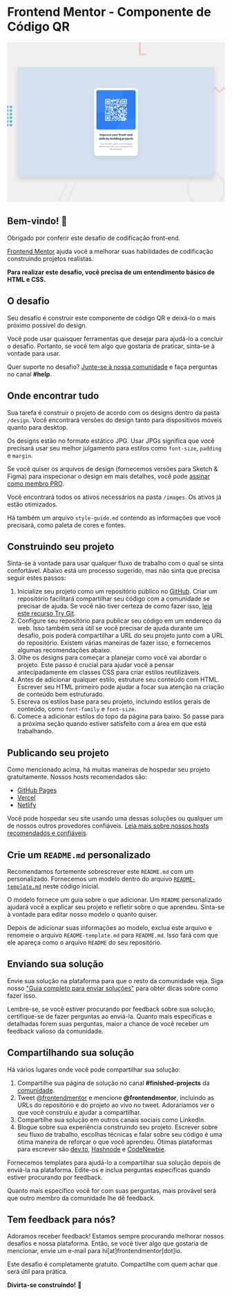 # Frontend Mentor - Componente de Código QR

![Prévia do design para o desafio de codificação do componente de código QR](./design/desktop-preview.jpg)

## Bem-vindo! 👋

Obrigado por conferir este desafio de codificação front-end.

[Frontend Mentor](https://www.frontendmentor.io) ajuda você a melhorar suas habilidades de codificação construindo projetos realistas.

**Para realizar este desafio, você precisa de um entendimento básico de HTML e CSS.**

## O desafio

Seu desafio é construir este componente de código QR e deixá-lo o mais próximo possível do design.

Você pode usar quaisquer ferramentas que desejar para ajudá-lo a concluir o desafio. Portanto, se você tem algo que gostaria de praticar, sinta-se à vontade para usar.

Quer suporte no desafio? [Junte-se à nossa comunidade](https://www.frontendmentor.io/community) e faça perguntas no canal **#help**.

## Onde encontrar tudo

Sua tarefa é construir o projeto de acordo com os designs dentro da pasta `/design`. Você encontrará versões do design tanto para dispositivos móveis quanto para desktop.

Os designs estão no formato estático JPG. Usar JPGs significa que você precisará usar seu melhor julgamento para estilos como `font-size`, `padding` e `margin`.

Se você quiser os arquivos de design (fornecemos versões para Sketch & Figma) para inspecionar o design em mais detalhes, você pode [assinar como membro PRO](https://www.frontendmentor.io/pro).

Você encontrará todos os ativos necessários na pasta `/images`. Os ativos já estão otimizados.

Há também um arquivo `style-guide.md` contendo as informações que você precisará, como paleta de cores e fontes.

## Construindo seu projeto

Sinta-se à vontade para usar qualquer fluxo de trabalho com o qual se sinta confortável. Abaixo está um processo sugerido, mas não sinta que precisa seguir estes passos:

1. Inicialize seu projeto como um repositório público no [GitHub](https://github.com/). Criar um repositório facilitará compartilhar seu código com a comunidade se precisar de ajuda. Se você não tiver certeza de como fazer isso, [leia este recurso Try Git](https://try.github.io/).
2. Configure seu repositório para publicar seu código em um endereço da web. Isso também será útil se você precisar de ajuda durante um desafio, pois poderá compartilhar a URL do seu projeto junto com a URL do repositório. Existem várias maneiras de fazer isso, e fornecemos algumas recomendações abaixo.
3. Olhe os designs para começar a planejar como você vai abordar o projeto. Este passo é crucial para ajudar você a pensar antecipadamente em classes CSS para criar estilos reutilizáveis.
4. Antes de adicionar qualquer estilo, estruture seu conteúdo com HTML. Escrever seu HTML primeiro pode ajudar a focar sua atenção na criação de conteúdo bem estruturado.
5. Escreva os estilos base para seu projeto, incluindo estilos gerais de conteúdo, como `font-family` e `font-size`.
6. Comece a adicionar estilos do topo da página para baixo. Só passe para a próxima seção quando estiver satisfeito com a área em que está trabalhando.

## Publicando seu projeto

Como mencionado acima, há muitas maneiras de hospedar seu projeto gratuitamente. Nossos hosts recomendados são:

- [GitHub Pages](https://pages.github.com/)
- [Vercel](https://vercel.com/)
- [Netlify](https://www.netlify.com/)

Você pode hospedar seu site usando uma dessas soluções ou qualquer um de nossos outros provedores confiáveis. [Leia mais sobre nossos hosts recomendados e confiáveis](https://medium.com/frontend-mentor/frontend-mentor-trusted-hosting-providers-bf000dfebe).

## Crie um `README.md` personalizado

Recomendamos fortemente sobrescrever este `README.md` com um personalizado. Fornecemos um modelo dentro do arquivo [`README-template.md`](./README-template.md) neste código inicial.

O modelo fornece um guia sobre o que adicionar. Um `README` personalizado ajudará você a explicar seu projeto e refletir sobre o que aprendeu. Sinta-se à vontade para editar nosso modelo o quanto quiser.

Depois de adicionar suas informações ao modelo, exclua este arquivo e renomeie o arquivo `README-template.md` para `README.md`. Isso fará com que ele apareça como o arquivo `README` do seu repositório.

## Enviando sua solução

Envie sua solução na plataforma para que o resto da comunidade veja. Siga nosso ["Guia completo para enviar soluções"](https://medium.com/frontend-mentor/a-complete-guide-to-submitting-solutions-on-frontend-mentor-ac6384162248) para obter dicas sobre como fazer isso.

Lembre-se, se você estiver procurando por feedback sobre sua solução, certifique-se de fazer perguntas ao enviá-la. Quanto mais específicas e detalhadas forem suas perguntas, maior a chance de você receber um feedback valioso da comunidade.

## Compartilhando sua solução

Há vários lugares onde você pode compartilhar sua solução:

1. Compartilhe sua página de solução no canal **#finished-projects** da [comunidade](https://www.frontendmentor.io/community).
2. Tweet [@frontendmentor](https://twitter.com/frontendmentor) e mencione **@frontendmentor**, incluindo as URLs do repositório e do projeto ao vivo no tweet. Adoraríamos ver o que você construiu e ajudar a compartilhar.
3. Compartilhe sua solução em outros canais sociais como LinkedIn.
4. Blogue sobre sua experiência construindo seu projeto. Escrever sobre seu fluxo de trabalho, escolhas técnicas e falar sobre seu código é uma ótima maneira de reforçar o que você aprendeu. Ótimas plataformas para escrever são [dev.to](https://dev.to/), [Hashnode](https://hashnode.com/) e [CodeNewbie](https://community.codenewbie.org/).

Fornecemos templates para ajudá-lo a compartilhar sua solução depois de enviá-la na plataforma. Edite-os e inclua perguntas específicas quando estiver procurando por feedback.

Quanto mais específico você for com suas perguntas, mais provável será que outro membro da comunidade lhe dê feedback.

## Tem feedback para nós?

Adoramos receber feedback! Estamos sempre procurando melhorar nossos desafios e nossa plataforma. Então, se você tiver algo que gostaria de mencionar, envie um e-mail para hi[at]frontendmentor[dot]io.

Este desafio é completamente gratuito. Compartilhe com quem achar que será útil para prática.

**Divirta-se construindo!** 🚀